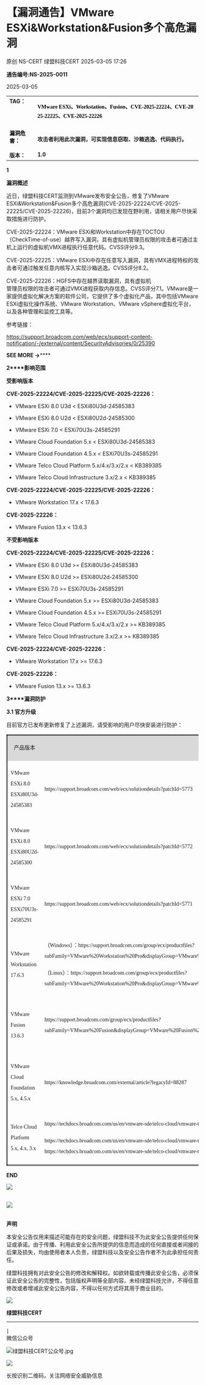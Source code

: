 #  【漏洞通告】VMware ESXi&Workstation&Fusion多个高危漏洞   
原创 NS-CERT  绿盟科技CERT   2025-03-05 17:26  
  
**通告编号:NS-2025-0011**  
  
2025-03-05  
  
<table><tbody><tr><td style="margin: 5px 10px;border-color: rgb(216, 216, 216);word-break: break-all;" valign="top"><strong><span style="font-size: 14px;">TA</span></strong><strong><span style="font-size: 14px;">G：</span></strong></td><td style="margin: 5px 10px;border-color: rgb(216, 216, 216);word-break: break-all;" valign="top"><p style="vertical-align: inherit;line-height: 1.75em;font-size: 14px;color: rgb(0, 0, 0);font-family: 微软雅黑;"><strong style="font-size: 17px;caret-color: red;font-family: 微软雅黑, sans-serif;"><span style="font-size: 14px;caret-color: red;font-family:微软雅黑, &#34;Microsoft YaHei&#34;;">VMware ESXi、Workstation、Fusion、CVE-2025-22224、CVE-2025-22225、CVE-2025-22226</span></strong></p></td></tr><tr><td style="margin: 5px 10px;border-color: rgb(216, 216, 216);word-break: break-all;" valign="top"><span style="color: rgb(0, 0, 0);"><strong><span style="font-size: 14px;">漏洞危害：</span></strong></span><span style="color: rgb(255, 0, 0);"><strong><span style="font-size: 14px;"></span></strong></span></td><td style="margin: 5px 10px;border-color: rgb(216, 216, 216);word-break: break-all;" valign="top"><p style="vertical-align:inherit;"><span style="font-family:微软雅黑, &#34;Microsoft YaHei&#34;;"><strong style="caret-color: red;"><span style="font-size: 14px;">攻击者利用此次漏洞，可实现信息窃取、沙箱逃逸、代码执行。</span></strong></span></p></td></tr><tr><td style="margin: 5px 10px;border-color: rgb(216, 216, 216);word-break: break-all;" valign="top"><strong><span style="font-size: 14px;">版本：</span></strong></td><td style="margin: 5px 10px;border-color: rgb(216, 216, 216);word-break: break-all;" valign="top"><strong><span style="font-size: 14px;">1.0<br/></span></strong></td></tr></tbody></table>  
  
**1**  
  
  
**漏洞概述**  
  
  
近日，绿盟科技CERT监测到VMware发布安全公告，修复了VMware ESXi&Workstation&Fusion多个高危漏洞(CVE-2025-22224/CVE-2025-22225/CVE-2025-22226)，目前3个漏洞均已发现在野利用，请相关用户尽快采取措施进行防护。  
  
CVE-2025-22224：VMware ESXi和Workstation中存在TOCTOU（CheckTime-of-use）越界写入漏洞，具有虚拟机管理员权限的攻击者可通过主机上运行的虚拟机VMX进程执行任意代码。CVSS评分9.3。  
  
CVE-2025-22225：VMware ESXi中存在任意写入漏洞，具有VMX进程特权的攻击者可通过触发任意内核写入实现沙箱逃逸。CVSS评分8.2。  
  
CVE-2025-22226：HGFS中存在越界读取漏洞，具有虚拟机  
管理员权限的攻击者可通过VMX进程获取内存信息。CVSS评分7.1。VMware是一家提供虚拟化解决方案的软件公司，它提供了多个虚拟化产品，其中包括VMware ESXi虚拟化操作系统、VMware Workstation、VMware vSphere虚拟化平台，以及各种管理和监控工具等。  
  
  
参考链接：  
  
https://support.broadcom.com/web/ecx/support-content-notification/-/external/content/SecurityAdvisories/0/25390  
  
  
**SEE MORE →******  
  
**2****影响范围**  
  
**受影响版本**  
  
**CVE-2025-22224/CVE-2025-22225/CVE-2025-22226：**  
  
- VMware ESXi 8.0 U3d < ESXi80U3d-24585383  
  
- VMware ESXi 8.0 U2d < ESXi80U2d-24585300  
  
- VMware ESXi 7.0 < ESXi70U3s-24585291  
  
- VMware Cloud Foundation 5.x < ESXi80U3d-24585383  
  
- VMware Cloud Foundation 4.5.x < ESXi70U3s-24585291  
  
- VMware Telco Cloud Platform 5.x/4.x/3.x/2.x < KB389385  
  
- VMware Telco Cloud Infrastructure 3.x/2.x < KB389385  
  
  
  
**CVE-2025-22224/CVE-2025-22225/CVE-2025-22226：**  
  
- VMware Workstation 17.x < 17.6.3  
  
  
  
**CVE-2025-22226：**  
  
- VMware Fusion 13.x < 13.6.3  
  
  
  
  
**不受影响版本**  
  
**CVE-2025-22224/CVE-2025-22225/CVE-2025-22226：**  
  
- VMware ESXi 8.0 U3d >= ESXi80U3d-24585383  
  
- VMware ESXi 8.0 U2d >= ESXi80U2d-24585300  
  
- VMware ESXi 7.0 >= ESXi70U3s-24585291  
  
- VMware Cloud Foundation 5.x >= ESXi80U3d-24585383  
  
- VMware Cloud Foundation 4.5.x >= ESXi70U3s-24585291  
  
- VMware Telco Cloud Platform 5.x/4.x/3.x/2.x >= KB389385  
  
- VMware Telco Cloud Infrastructure 3.x/2.x >= KB389385  
  
  
  
**CVE-2025-22224/CVE-2025-22226：**  
  
- VMware Workstation 17.x >= 17.6.3  
  
  
  
**CVE-2025-22226：**  
  
- VMware Fusion 13.x >= 13.6.3  
  
  
  
  
**3****漏洞防护**  
  
**3.1 官方升级**  
  
目前官方已发布更新修复了上述漏洞，请受影响的用户尽快安装进行防护：  
<table><tbody><tr><td style="border-top-style: double;border-top-color: windowtext;border-left-style: double;border-left-color: windowtext;border-bottom: none;border-right-color: windowtext;background: rgb(217, 217, 217);" width="148.33333333333334"><p style="text-align:center;line-height: 125%;"><span style="font-size: 14px;letter-spacing: normal;line-height: 2em;font-family:微软雅黑, &#34;Microsoft YaHei&#34;;">产品版本</span></p></td><td style="border-top-style: double;border-top-color: windowtext;border-left: none;border-bottom: none;border-right-color: windowtext;background: rgb(217, 217, 217);word-break: break-all;" width="229.33333333333334"><p style="text-align:center;line-height: 125%;"><span style="font-size: 14px;letter-spacing: normal;line-height: 2em;font-family:微软雅黑, &#34;Microsoft YaHei&#34;;">下载链接</span></p></td><td style="border-style: double double none none;border-top-color: windowtext;border-left-width: initial;border-left-color: initial;border-bottom-width: initial;border-bottom-color: initial;border-right-color: windowtext;background: rgb(217, 217, 217);" width="141.33333333333331"><p style="text-align:center;line-height: 125%;"><span style="font-size: 14px;letter-spacing: normal;line-height: 2em;font-family:微软雅黑, &#34;Microsoft YaHei&#34;;">操作文档</span></p></td></tr><tr><td style="border-left-style: double;border-color: windowtext;" width="84.00000000000001"><p style="text-align:left;"><span style="font-size: 14px;letter-spacing: normal;line-height: 2em;font-family:微软雅黑, &#34;Microsoft YaHei&#34;;">VMware ESXi 8.0 ESXi80U3d-24585383</span></p></td><td style="border-top-color: windowtext;border-right-color: windowtext;border-bottom-color: windowtext;border-left: none;" width="229.33333333333334"><p style="text-align:left;"><span style="font-size: 14px;letter-spacing: normal;line-height: 2em;font-family:微软雅黑, &#34;Microsoft YaHei&#34;;">https://support.broadcom.com/web/ecx/solutiondetails?patchId=5773</span></p></td><td style="border-top-color: windowtext;border-left: none;border-bottom-color: windowtext;border-right-style: double;border-right-color: windowtext;" width="121.3333333333333"><p style="text-align:left;"><span style="font-size: 14px;letter-spacing: normal;line-height: 2em;font-family:微软雅黑, &#34;Microsoft YaHei&#34;;">https://techdocs.broadcom.com/us/en/vmware-cis/vsphere/vsphere/8-0/release-notes/esxi-update-and-patch-release-notes/vsphere-esxi-80u3d-release-notes.html</span></p></td></tr><tr><td style="border-top: none;border-left-style: double;border-left-color: windowtext;border-bottom-color: windowtext;border-right-color: windowtext;" width="84.00000000000001"><p style="text-align:left;"><span style="font-size: 14px;letter-spacing: normal;line-height: 2em;font-family:微软雅黑, &#34;Microsoft YaHei&#34;;">VMware ESXi 8.0 ESXi80U2d-24585300</span></p></td><td style="border-top: none;border-left: none;border-bottom-color: windowtext;border-right-color: windowtext;" width="229.33333333333334"><p style="text-align:left;"><span style="font-size: 14px;letter-spacing: normal;line-height: 2em;font-family:微软雅黑, &#34;Microsoft YaHei&#34;;">https://support.broadcom.com/web/ecx/solutiondetails?patchId=5772</span></p></td><td style="border-top: none;border-left: none;border-bottom-color: windowtext;border-right-style: double;border-right-color: windowtext;" width="121.3333333333333"><p style="text-align:left;"><span style="font-size: 14px;letter-spacing: normal;line-height: 2em;font-family:微软雅黑, &#34;Microsoft YaHei&#34;;">https://techdocs.broadcom.com/us/en/vmware-cis/vsphere/vsphere/8-0/release-notes/esxi-update-and-patch-release-notes/vsphere-esxi-80u2d-release-notes.html</span></p></td></tr><tr><td style="border-top: none;border-left-style: double;border-left-color: windowtext;border-bottom-color: windowtext;border-right-color: windowtext;" width="84.00000000000001"><p style="text-align:left;"><span style="font-size: 14px;letter-spacing: normal;line-height: 2em;font-family:微软雅黑, &#34;Microsoft YaHei&#34;;">VMware ESXi 7.0 ESXi70U3s-24585291</span></p></td><td style="border-top: none;border-left: none;border-bottom-color: windowtext;border-right-color: windowtext;" width="229.33333333333334"><p style="text-align:left;"><span style="font-size: 14px;letter-spacing: normal;line-height: 2em;font-family:微软雅黑, &#34;Microsoft YaHei&#34;;">https://support.broadcom.com/web/ecx/solutiondetails?patchId=5771</span></p></td><td style="border-top: none;border-left: none;border-bottom-color: windowtext;border-right-style: double;border-right-color: windowtext;" width="121.3333333333333"><p style="text-align:left;"><span style="font-size: 14px;letter-spacing: normal;line-height: 2em;font-family:微软雅黑, &#34;Microsoft YaHei&#34;;">https://techdocs.broadcom.com/us/en/vmware-cis/vsphere/vsphere/7-0/release-notes/esxi-update-and-patch-release-notes/vsphere-esxi-70u3s-release-notes.html</span></p></td></tr><tr><td style="border-top: none;border-left-style: double;border-left-color: windowtext;border-bottom-color: windowtext;border-right-color: windowtext;" width="84.00000000000001"><p style="text-align:left;"><span style="font-size: 14px;letter-spacing: normal;line-height: 2em;font-family:微软雅黑, &#34;Microsoft YaHei&#34;;">VMware Workstation 17.6.3</span></p></td><td style="border-top: none;border-left: none;border-bottom-color: windowtext;border-right-color: windowtext;" width="229.33333333333334"><p style="text-align:left;"><span style="font-size: 14px;letter-spacing: normal;line-height: 2em;font-family:微软雅黑, &#34;Microsoft YaHei&#34;;">（Windows）：https://support.broadcom.com/group/ecx/productfiles?subFamily=VMware%20Workstation%20Pro&amp;displayGroup=VMware%20Workstation%20Pro%2017.0%20for%20Windows&amp;release=17.6.3&amp;os=&amp;servicePk=undefined&amp;language=EN&amp;freeDownloads=true</span></p><p style="text-align:left;"><span style="font-size: 14px;letter-spacing: normal;line-height: 2em;font-family:微软雅黑, &#34;Microsoft YaHei&#34;;">（Linux）：https://support.broadcom.com/group/ecx/productfiles?subFamily=VMware%20Workstation%20Pro&amp;displayGroup=VMware%20Workstation%20Pro%2017.0%20for%20Linux&amp;release=17.6.3&amp;os=&amp;servicePk=undefined&amp;language=EN&amp;freeDownloads=true</span></p></td><td style="border-top: none;border-left: none;border-bottom-color: windowtext;border-right-style: double;border-right-color: windowtext;" width="121.3333333333333"><p style="text-align:left;"><span style="font-size: 14px;letter-spacing: normal;line-height: 2em;font-family:微软雅黑, &#34;Microsoft YaHei&#34;;">https://techdocs.broadcom.com/us/en/vmware-cis/desktop-hypervisors/workstation-pro/17-0/release-notes/vmware-workstation-1763-pro-release-notes.html</span></p></td></tr><tr><td style="border-top: none;border-left-style: double;border-left-color: windowtext;border-bottom-color: windowtext;border-right-color: windowtext;" width="84.00000000000001"><p style="text-align:left;"><span style="font-size: 14px;letter-spacing: normal;line-height: 2em;font-family:微软雅黑, &#34;Microsoft YaHei&#34;;">VMw</span><span style="font-size: 14px;letter-spacing: normal;line-height: 2em;font-family:微软雅黑, &#34;Microsoft YaHei&#34;;">are Fusion 13.6.3</span></p></td><td style="border-top: none;border-left: none;border-bottom-color: windowtext;border-right-color: windowtext;" width="229.33333333333334"><p style="text-align:left;"><span style="font-size: 14px;letter-spacing: normal;line-height: 2em;font-family:微软雅黑, &#34;Microsoft YaHei&#34;;">https://support.broadcom.com/group/ecx/productfiles?subFamily=VMware%20Fusion&amp;displayGroup=VMware%20Fusion%2013&amp;release=13.6.3&amp;os=&amp;servicePk=undefined&amp;language=EN&amp;freeDownloads=true</span></p></td><td style="border-top: none;border-left: none;border-bottom-color: windowtext;border-right-style: double;border-right-color: windowtext;" width="121.3333333333333"><p style="text-align:left;"><span style="font-size: 14px;letter-spacing: normal;line-height: 2em;font-family:微软雅黑, &#34;Microsoft YaHei&#34;;">https://techdocs.broadcom.com/us/en/vmware-cis/desktop-hypervisors/fusion-pro/13-0/release-notes/vmware-fusion-1363-release-notes.html</span></p></td></tr><tr><td style="border-top: none;border-left-style: double;border-left-color: windowtext;border-bottom-color: windowtext;border-right-color: windowtext;" width="84.00000000000001"><p style="text-align:left;"><span style="font-size: 14px;letter-spacing: normal;line-height: 2em;font-family:微软雅黑, &#34;Microsoft YaHei&#34;;">VMware Cloud Foundation 5.x, 4.5.x</span></p></td><td colspan="2" style="border-top: none;border-left: none;border-bottom-color: windowtext;border-right-style: double;border-right-color: windowtext;" width="390.3333333333333"><p style="text-align:left;"><span style="font-size: 14px;letter-spacing: normal;line-height: 2em;font-family:微软雅黑, &#34;Microsoft YaHei&#34;;">https://knowledge.broadcom.com/external/article?legacyId=88287</span></p></td></tr><tr><td style="border-top: none;border-left-style: double;border-left-color: windowtext;border-bottom-style: double;border-bottom-color: windowtext;border-right-color: windowtext;" width="84.00000000000001"><p style="text-align:left;"><span style="font-size: 14px;letter-spacing: normal;line-height: 2em;font-family:微软雅黑, &#34;Microsoft YaHei&#34;;">Telco Cloud Platform 5.x, 4.x, 3.x</span></p></td><td colspan="2" style="border-top: none;border-left: none;border-bottom-style: double;border-bottom-color: windowtext;border-right-style: double;border-right-color: windowtext;" width="390.3333333333333"><p style="text-align:left;"><span style="font-size: 14px;letter-spacing: normal;line-height: 2em;font-family:微软雅黑, &#34;Microsoft YaHei&#34;;">https://techdocs.broadcom.com/us/en/vmware-sde/telco-cloud/vmware-telco-cloud-platform/5-0/Chunk77140612.html</span></p><p style="text-align:left;"><span style="font-size: 14px;letter-spacing: normal;line-height: 2em;font-family:微软雅黑, &#34;Microsoft YaHei&#34;;"> https://techdocs.broadcom.com/us/en/vmware-sde/telco-clo</span><span style="font-size: 14px;letter-spacing: normal;line-height: 2em;font-family:微软雅黑, &#34;Microsoft YaHei&#34;;">u</span><span style="font-size: 14px;letter-spacing: normal;line-height: 2em;font-family:微软雅黑, &#34;Microsoft YaHei&#34;;">d/vmware-telco-cloud-platform/4-0/vmware-te</span><span style="font-size: 14px;letter-spacing: normal;line-height: 2em;font-family:微软雅黑, &#34;Microsoft YaHei&#34;;">lco-cloud-platfor</span><span style="font-size: 14px;letter-spacing: normal;line-height: 2em;font-family:微软雅黑, &#34;Microsoft YaHei&#34;;">m-401-release-notes.html<br/>https://techdocs.broadcom.com/us/en/vmware-sde/telco-cloud/vmware-telco-cloud-platform/3-1/Chunk1587463997.html#Chunk1587463997</span></p></td></tr></tbody></table>  
  
  
**END**  
  
![](https://mmbiz.qpic.cn/mmbiz_png/qR4ORTNELImFwJM2rh6GKbnrurdFA28jJ8chUPyC1U6aW3jhenqEiaXkmeGVmfOnvAJy8j3My901JQ7emHaicYzA/640?wx_fmt=png "")  
           
  
![](https://mmbiz.qpic.cn/mmbiz_jpg/qR4ORTNELImFwJM2rh6GKbnrurdFA28jib7icfic0lJJHh3eLRpIXiaia08KqOSEibBsz64vlOH9aqicu3lmjccEeAFWQ/640?wx_fmt=jpeg "")  
          
  
**声明**  
  
本安全公告仅用来描述可能存在的安全问题，绿盟科技不为此安全公告提供任何保证或承诺。由于传播、利用此安全公告所提供的信息而造成的任何直接或者间接的后果及损失，均由使用者本人负责，绿盟科技以及安全公告作者不为此承担任何责任。              
  
绿盟科技拥有对此安全公告的修改和解释权。如欲转载或传播此安全公告，必须保证此安全公告的完整性，包括版权声明等全部内容。未经绿盟科技允许，不得任意修改或者增减此安全公告内容，不得以任何方式将其用于商业目的。              
  
![](https://mmbiz.qpic.cn/mmbiz_jpg/qR4ORTNELImFwJM2rh6GKbnrurdFA28jib7icfic0lJJHh3eLRpIXiaia08KqOSEibBsz64vlOH9aqicu3lmjccEeAFWQ/640?wx_fmt=jpeg "")  
  
  
**绿盟科技CERT**  
****  
∣  
微信公众号  
  
![绿盟科技CERT公众号.jpg](https://mmbiz.qpic.cn/mmbiz_jpg/VvfsuOanecqbRYN2ibLpX6VMiaBicibl5zEuJ46cTTiaGk5LYx26NZyP34IsibogsxSbnnQKT90Q0S9GwJB2lLt6KUkg/640?wx_fmt=jpeg&from=appmsg "绿盟科技CERT公众号.jpg")  
  
![](https://mmbiz.qpic.cn/mmbiz/Hu8hctxHqSW0nSJn8p8OHVEQwHicSwTibFJMBE650AxdzfISoeY8woe2QsgCINIBrccBOOUft2HuU0GsNQWibSG7g/640?wx_fmt=png "")  
  
长按识别二维码，关注网络安全威胁信息  
  
  
  
